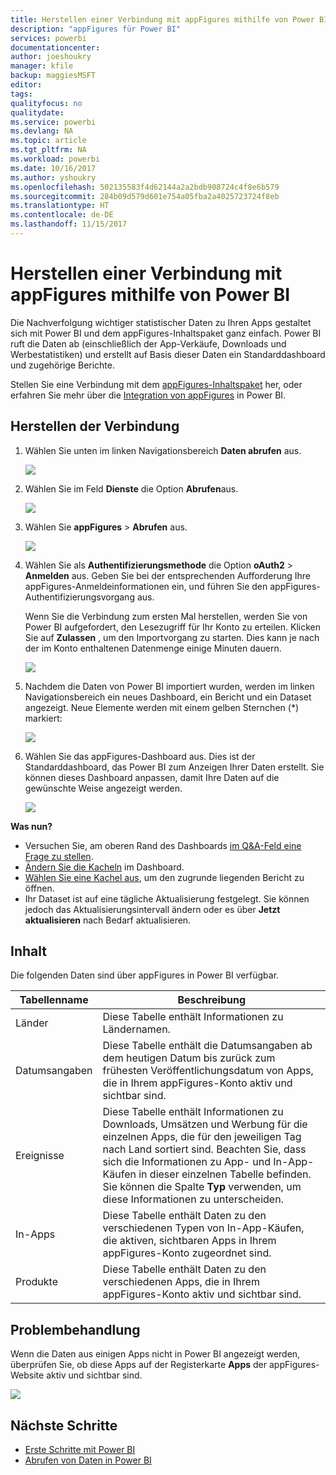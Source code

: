 ```yaml
---
title: Herstellen einer Verbindung mit appFigures mithilfe von Power BI
description: "appFigures für Power BI"
services: powerbi
documentationcenter: 
author: joeshoukry
manager: kfile
backup: maggiesMSFT
editor: 
tags: 
qualityfocus: no
qualitydate: 
ms.service: powerbi
ms.devlang: NA
ms.topic: article
ms.tgt_pltfrm: NA
ms.workload: powerbi
ms.date: 10/16/2017
ms.author: yshoukry
ms.openlocfilehash: 502135583f4d62144a2a2bdb908724c4f8e6b579
ms.sourcegitcommit: 284b09d579d601e754a05fba2a4025723724f8eb
ms.translationtype: HT
ms.contentlocale: de-DE
ms.lasthandoff: 11/15/2017
---
```

# <a name="connect-to-appfigures-with-power-bi"></a>Herstellen einer Verbindung mit appFigures mithilfe von Power BI
Die Nachverfolgung wichtiger statistischer Daten zu Ihren Apps gestaltet sich mit Power BI und dem appFigures-Inhaltspaket ganz einfach. Power BI ruft die Daten ab (einschließlich der App-Verkäufe, Downloads und Werbestatistiken) und erstellt auf Basis dieser Daten ein Standarddashboard und zugehörige Berichte.

Stellen Sie eine Verbindung mit dem [appFigures-Inhaltspaket](https://app.powerbi.com/getdata/services/appfigures) her, oder erfahren Sie mehr über die [Integration von appFigures](https://powerbi.microsoft.com/integrations/appfigures) in Power BI.

## <a name="how-to-connect"></a>Herstellen der Verbindung
1. Wählen Sie unten im linken Navigationsbereich **Daten abrufen** aus.
   
   ![](media/service-connect-to-appfigures/pbi_getdata.png)
2. Wählen Sie im Feld **Dienste** die Option **Abrufen**aus.
   
   ![](media/service-connect-to-appfigures/pbi_getservices.png)
3. Wählen Sie **appFigures** \> **Abrufen** aus.
   
   ![](media/service-connect-to-appfigures/appfigures.png)
4. Wählen Sie als **Authentifizierungsmethode** die Option **oAuth2** \> **Anmelden** aus. Geben Sie bei der entsprechenden Aufforderung Ihre appFigures-Anmeldeinformationen ein, und führen Sie den appFigures-Authentifizierungsvorgang aus.
   
   Wenn Sie die Verbindung zum ersten Mal herstellen, werden Sie von Power BI aufgefordert, den Lesezugriff für Ihr Konto zu erteilen. Klicken Sie auf **Zulassen** , um den Importvorgang zu starten. Dies kann je nach der im Konto enthaltenen Datenmenge einige Minuten dauern.
   
   ![](media/service-connect-to-appfigures/appfiguresdoc_06.png)
5. Nachdem die Daten von Power BI importiert wurden, werden im linken Navigationsbereich ein neues Dashboard, ein Bericht und ein Dataset angezeigt. Neue Elemente werden mit einem gelben Sternchen (\*) markiert:
   
    ![](media/service-connect-to-appfigures/pbi_appfigures3.png)
6. Wählen Sie das appFigures-Dashboard aus. Dies ist der Standarddashboard, das Power BI zum Anzeigen Ihrer Daten erstellt. Sie können dieses Dashboard anpassen, damit Ihre Daten auf die gewünschte Weise angezeigt werden.
   
    ![](media/service-connect-to-appfigures/appfiguresdoc_01.png)

**Was nun?**

* Versuchen Sie, am oberen Rand des Dashboards [im Q&A-Feld eine Frage zu stellen](service-q-and-a.md).
* [Ändern Sie die Kacheln](service-dashboard-edit-tile.md) im Dashboard.
* [Wählen Sie eine Kachel aus](service-dashboard-tiles.md), um den zugrunde liegenden Bericht zu öffnen.
* Ihr Dataset ist auf eine tägliche Aktualisierung festgelegt. Sie können jedoch das Aktualisierungsintervall ändern oder es über **Jetzt aktualisieren** nach Bedarf aktualisieren.

## <a name="whats-included"></a>Inhalt
Die folgenden Daten sind über appFigures in Power BI verfügbar.

| **Tabellenname** | **Beschreibung** |
| --- | --- |
| Länder |Diese Tabelle enthält Informationen zu Ländernamen. |
| Datumsangaben |Diese Tabelle enthält die Datumsangaben ab dem heutigen Datum bis zurück zum frühesten Veröffentlichungsdatum von Apps, die in Ihrem appFigures-Konto aktiv und sichtbar sind. |
| Ereignisse |Diese Tabelle enthält Informationen zu Downloads, Umsätzen und Werbung für die einzelnen Apps, die für den jeweiligen Tag nach Land sortiert sind. Beachten Sie, dass sich die Informationen zu App- und In-App-Käufen in dieser einzelnen Tabelle befinden. Sie können die Spalte <strong>Typ</strong> verwenden, um diese Informationen zu unterscheiden. |
| In-Apps |Diese Tabelle enthält Daten zu den verschiedenen Typen von In-App-Käufen, die aktiven, sichtbaren Apps in Ihrem appFigures-Konto zugeordnet sind. |
| Produkte |Diese Tabelle enthält Daten zu den verschiedenen Apps, die in Ihrem appFigures-Konto aktiv und sichtbar sind. |

## <a name="troubleshooting"></a>Problembehandlung
Wenn die Daten aus einigen Apps nicht in Power BI angezeigt werden, überprüfen Sie, ob diese Apps auf der Registerkarte **Apps** der appFigures-Website aktiv und sichtbar sind.

![](media/service-connect-to-appfigures/appfiguresdoc_11.png)

## <a name="next-steps"></a>Nächste Schritte
* [Erste Schritte mit Power BI](service-get-started.md)
* [Abrufen von Daten in Power BI](service-get-data.md)

